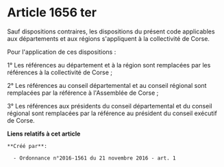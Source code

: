 # Article 1656 ter

Sauf dispositions contraires, les dispositions du présent code applicables aux départements et aux régions s'appliquent à la
collectivité de Corse. 

Pour l'application de ces dispositions : 

1° Les références au département et à la région sont remplacées par les références à la collectivité de Corse ; 

2° Les références au conseil départemental et au conseil régional sont remplacées par la référence à l'Assemblée de Corse ; 

3° Les références aux présidents du conseil départemental et du conseil régional sont remplacées par la référence au
président du conseil exécutif de Corse.

**Liens relatifs à cet article**

	**Créé par**:

	  - Ordonnance n°2016-1561 du 21 novembre 2016 - art. 1
